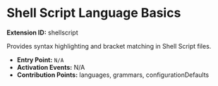 # Shell Script Language Basics

**Extension ID:** shellscript

Provides syntax highlighting and bracket matching in Shell Script files.

* **Entry Point:** `N/A`
* **Activation Events:** N/A
* **Contribution Points:** languages, grammars, configurationDefaults
